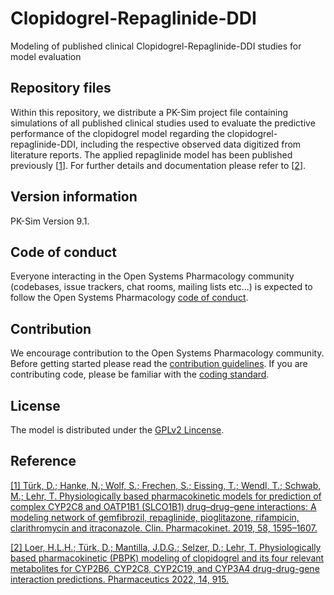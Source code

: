 # Clopidogrel-Repaglinide-DDI
Modeling of published clinical Clopidogrel-Repaglinide-DDI studies for model evaluation

## Repository files
Within this repository, we distribute a PK-Sim project file containing simulations of all published clinical studies used to evaluate the predictive performance of the clopidogrel model regarding the clopidogrel-repaglinide-DDI, including the respective observed data digitized from literature reports. The applied repaglinide model has been published previously [[1](https://pubmed.ncbi.nlm.nih.gov/31129789/)]. For further details and documentation please refer to [[2](https://www.mdpi.com/1999-4923/14/5/915)].

## Version information

PK-Sim Version 9.1.


## Code of conduct

Everyone interacting in the Open Systems Pharmacology community (codebases, issue trackers, chat rooms, mailing lists etc...) is expected to follow the Open Systems Pharmacology [code of conduct](https://github.com/Open-Systems-Pharmacology/Suite/blob/master/CODE_OF_CONDUCT.md#contributor-covenant-code-of-conduct).

## Contribution

We encourage contribution to the Open Systems Pharmacology community. Before getting started please read the [contribution guidelines](https://github.com/Open-Systems-Pharmacology/Suite/blob/master/CONTRIBUTING.md#ways-to-contribute). If you are contributing code, please be familiar with the [coding standard](https://github.com/Open-Systems-Pharmacology/Suite/blob/master/CODING_STANDARDS.md#visual-studio-settings).

## License 
The model is distributed under the [GPLv2 Lincense](https://github.com/Open-Systems-Pharmacology/Suite/blob/develop/LICENSE).

## Reference
[[1] Türk, D.; Hanke, N.; Wolf, S.; Frechen, S.; Eissing, T.; Wendl, T.; Schwab, M.; Lehr, T. Physiologically based pharmacokinetic
models for prediction of complex CYP2C8 and OATP1B1 (SLCO1B1) drug–drug–gene interactions: A modeling network of
gemfibrozil, repaglinide, pioglitazone, rifampicin, clarithromycin and itraconazole. Clin. Pharmacokinet. 2019, 58, 1595–1607.](https://pubmed.ncbi.nlm.nih.gov/31129789/)

[[2] Loer, H.L.H.; Türk, D.; Mantilla, J.D.G.; Selzer, D.; Lehr, T. Physiologically based pharmacokinetic (PBPK) modeling of clopidogrel and its four relevant metabolites for CYP2B6, CYP2C8, CYP2C19, and CYP3A4 drug-drug-gene interaction predictions. Pharmaceutics 2022, 14, 915.](https://www.mdpi.com/1999-4923/14/5/915)
